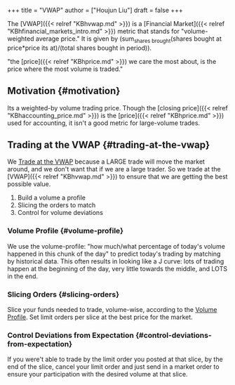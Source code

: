 +++
title = "VWAP"
author = ["Houjun Liu"]
draft = false
+++

The [VWAP]({{< relref "KBhvwap.md" >}}) is a [Financial Market]({{< relref "KBhfinancial_markets_intro.md" >}}) metric that stands for "volume-weighted average price." It is given by (sum<sub>shares brought</sub>(shares bought at price\*price its at)/(total shares bought in period)).

"the [price]({{< relref "KBhprice.md" >}}) we care the most about, is the price where the most volume is traded."


## Motivation {#motivation}

Its a weighted-by volume trading price. Though the [closing price]({{< relref "KBhaccounting_price.md" >}}) is the [price]({{< relref "KBhprice.md" >}}) used for accounting, it isn't a good metric for large-volume trades.


## Trading at the VWAP {#trading-at-the-vwap}

We [Trade at the VWAP](#trading-at-the-vwap) because a LARGE trade will move the market around, and we don't want that if we are a large trader. So we trade at the [VWAP]({{< relref "KBhvwap.md" >}}) to ensure that we are getting the best possible value.

1.  Build a volume a profile
2.  Slicing the orders to match
3.  Control for volume deviations


### Volume Profile {#volume-profile}

We use the volume-profile: "how much/what percentage of today's volume happened in this chunk of the day" to predict today's trading by matching by historical data. This often results in looking like a J curve: lots of trading happen at the beginning of the day, very little towards the middle, and LOTS in the end.


### Slicing Orders {#slicing-orders}

Slice your funds needed to trade, volume-wise, according to the [Volume Profile](#volume-profile). Set limit orders per slice at the best price for the market.


### Control Deviations from Expectation {#control-deviations-from-expectation}

If you were't able to trade by the limit order you posted at that slice, by the end of the slice, cancel your limit order and just send in a market order to ensure your participation with the desired volume at that slice.